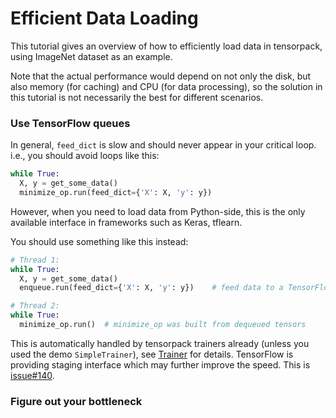 
# Efficient Data Loading

This tutorial gives an overview of how to efficiently load data in tensorpack, using ImageNet
dataset as an example.

Note that the actual performance would depend on not only the disk, but also
memory (for caching) and CPU (for data processing), so the solution in this tutorial is
not necessarily the best for different scenarios.

### Use TensorFlow queues

In general, ``feed_dict`` is slow and should never appear in your critical loop.
i.e., you should avoid loops like this:
```python
while True:
  X, y = get_some_data()
  minimize_op.run(feed_dict={'X': X, 'y': y})
```
However, when you need to load data from Python-side, this is the only available interface in frameworks such as Keras, tflearn.

You should use something like this instead:
```python
# Thread 1:
while True:
  X, y = get_some_data()
  enqueue.run(feed_dict={'X': X, 'y': y})	 # feed data to a TensorFlow queue

# Thread 2:
while True:
  minimize_op.run()	 # minimize_op was built from dequeued tensors
```

This is automatically handled by tensorpack trainers already (unless you used the demo ``SimpleTrainer``),
see [Trainer](trainer.md) for details.
TensorFlow is providing staging interface which may further improve the speed. This is
[issue#140](https://github.com/ppwwyyxx/tensorpack/issues/140).

### Figure out your bottleneck


